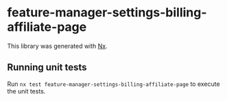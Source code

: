 # feature-manager-settings-billing-affiliate-page

This library was generated with [Nx](https://nx.dev).

## Running unit tests

Run `nx test feature-manager-settings-billing-affiliate-page` to execute the unit tests.
